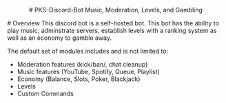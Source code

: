 <p align="center">  
  # PKS-Discord-Bot
  Music, Moderation, Levels, and Gambling
</p>
# Overview
This discord bot is a self-hosted bot. This bot has the ability to play music, adminstrate servers, establish levels with a ranking system as well as an economy to gamble away. 

The default set of modules includes and is not limited to:
* Moderation features (kick/ban/, chat cleanup)
* Music features (YouTube, Spotify, Queue, Playlist)
* Economy (Balance, Slots, Poker, Blackjack)
* Levels
* Custom Commands 
